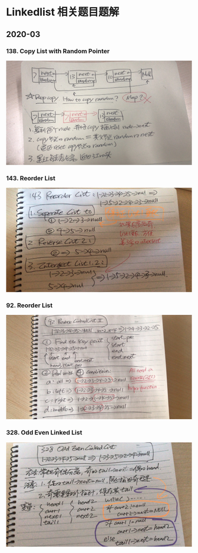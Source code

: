 # Linkedlist 相关题目题解

## 2020-03

### 138. Copy List with Random Pointer

![avatar](./pictures/linkedlist_0138.jpg)

### 143. Reorder List

![avatar](./pictures/linkedlist_0143.jpg)

### 92. Reorder List

![avatar](./pictures/linkedlist_0092.jpg)

### 328. Odd Even Linked List

![avatar](./pictures/linkedlist_0328.jpg)
